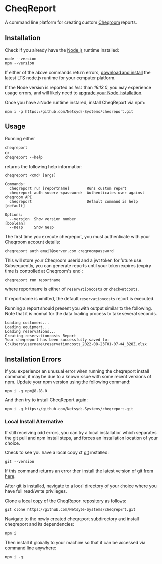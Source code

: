 CheqReport
==========

A command line platform for creating custom [Cheqroom](https://www.cheqroom.com/) reports. 

## Installation

Check if you already have the [Node.js](https://nodejs.org/) runtime installed:  

`node --version`  
`npm --version`  

If either of the above commands return errors, [download and install](https://nodejs.org/) the latest LTS node.js runtime for your computer platform. 

If the Node version is reported as *less* than *16.13.0*, you may experience usage errors, and will likely need to [upgrade your Node installation](https://nodejs.org/).

Once you have a Node runtime installed, install CheqReport via npm: 

`npm i -g https://github.com/Netsyde-Systems/cheqreport.git`

## Usage

Running either 

`cheqreport`  
or   
`cheqreport --help`  

returns the following help information: 

```
cheqreport <cmd> [args]

Commands:
  cheqreport run [reportname]        Runs custom report
  cheqreport auth <user> <password>  Authenticates user against cheqroom API
  cheqreport                         Default command is help           [default]

Options:
  --version  Show version number                                       [boolean]
  --help     Show help
```

The first time you execute cheqreport, you must authenticate with your Cheqroom account details: 

`cheqreport auth email@server.com cheqroompassword`

This will store your Cheqroom userid and a jwt token for future use.  Subsequently, you can generate reports until your token expires (expiry time is controlled at Cheqroom's end): 

`cheqreport run reportname`

where reportname is either of `reservationcosts` or `checkoutcosts`.

If reportname is omitted, the default `reservationcosts` report is executed.

Running a report should present you with output similar to the following.  Note that it is normal for the data loading process to take several seconds.  

```
Loading customers...
Loading equipment...
Loading reservations...
Creating reservationcosts Report
Your cheqreport has been successfully saved to: C:\Users\username\reservationcosts_2022-08-23T01-07-04_328Z.xlsx
```

## Installation Errors

If you experience an unusual error when running the cheqreport install command, it may be due to a known issue with some recent versions of npm.  Update your npm version using the following command:  

`npm i -g npm@8.18.0`

And then try to install CheqReport again: 

`npm i -g https://github.com/Netsyde-Systems/cheqreport.git`

### Local Install Alternative

If still receiving odd errors, you can try a local installation which separates the git pull and npm install steps, and forces an installation location of your choice. 

Check to see you have a local copy of [git](https://git-scm.com/) installed: 

`git --version`

If this command returns an error then install the latest version of git [from here](https://git-scm.com/downloads).

After git is installed, navigate to a local directory of your choice where you have full read/write privileges.  

Clone a local copy of the CheqReport repository as follows: 

`git clone https://github.com/Netsyde-Systems/cheqreport.git`

Navigate to the newly created cheqreport subdirectory and install cheqreport and its dependencies: 

`npm i`

Then install it globally to your machine so that it can be accessed via command line anywhere: 

`npm i -g`

